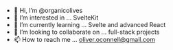- 👋 Hi, I’m @organicolives
- 👀 I’m interested in ... SvelteKit
- 🌱 I’m currently learning ... Svelte and advanced React
- 💞️ I’m looking to collaborate on ... full-stack projects
- 📫 How to reach me ... oliver.oconnell@gmail.com

<!---
organicolives/organicolives is a ✨ special ✨ repository because its `README.md` (this file) appears on your GitHub profile.
You can click the Preview link to take a look at your changes.
--->
